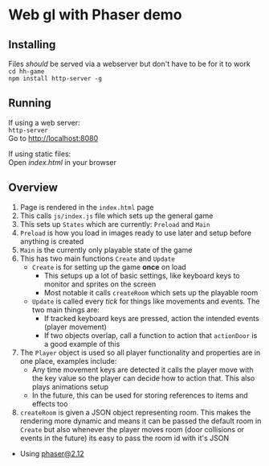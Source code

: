 # Web gl with Phaser demo

## Installing

Files _should_ be served via a webserver but don't have to be for it to work  
 `cd hh-game`  
`npm install http-server -g`

## Running

If using a web server:  
`http-server`  
Go to [http://localhost:8080](http://localhost:8080)

If using static files:  
Open _index.html_ in your browser

## Overview

1. Page is rendered in the `index.html` page
2. This calls `js/index.js` file which sets up the general game
3. This sets up `States` which are currently: `Preload` and `Main`
4. `Preload` is how you load in images ready to use later and setup before anything is created
5. `Main` is the currently only playable state of the game
6. This has two main functions `Create` and `Update`
    - `Create` is for setting up the game **once** on load
        - This setups up a lot of basic settings, like keyboard keys to monitor and sprites on the screen
        - Most notable it calls `createRoom` which sets up the playable room
    - `Update` is called every _tick_ for things like movements and events. The two main things are:
        - If tracked keyboard keys are pressed, action the intended events (player movement)
        - If two objects overlap, call a function to action that `actionDoor` is a good example of this
7. The `Player` object is used so all player functionality and properties are in one place, examples include:
    - Any time movement keys are detected it calls the player move with the key value so the player can decide how to action that. This also plays animations setup
    - In the future, this can be used for storing references to items and effects too
8. `createRoom` is given a JSON object representing room. This makes the rendering more dynamic and means it can be passed the default room in `Create` but also whenever the player moves room (door collisions or events in the future) its easy to pass the room id with it's JSON

- Using [phaser@2.12](https://phaser.io/download) 
